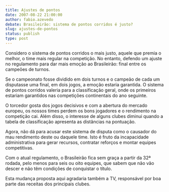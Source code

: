 ```yaml
---
title: Ajustes de pontos 
date: 2007-08-22 21:00:00
author: fabio.azevedo
debate: Brasileirão: sistema de pontos corridos é justo?
slug: ajustes-de-pontos
status: publish 
type: post
---
```


Considero o sistema de pontos corridos o mais justo, aquele que premia o melhor, o time mais regular na competição. No entanto, defendo um ajuste no regulamento para dar mais emoção ao Brasileirão: final entre os campeões de turnos. 


Se o campeonato fosse dividido em dois turnos e o campeão de cada um disputasse uma final, em dois jogos, a emoção estaria garantida. O sistema de pontos corridos valeria para a classificação geral, onde os primeiros estariam garantidos nas competições continentais do ano seguinte.


O torcedor gosta dos jogos decisivos e com a abertura do mercado europeu, os nossos times perdem os bons jogadores e o rendimento na competição cai. Além disso, o interesse de alguns clubes diminui quando a tabela de classificação apresenta as distâncias na pontuação.


Agora, não dá para acusar este sistema de disputa como o causador do mau rendimento deste ou daquele time. Isto é fruto da incapacidade administrativa para gerar recursos, contratar reforços e montar equipes competitivas. 


Com o atual regulamento, o Brasileirão fica sem graça a partir da 32ª rodada, pelo menos para seis ou oito equipes, que sabem que não vão descer e não têm condições de conquistar o título. 


Esta mudança proposta aqui agradaria também a TV, responsável por boa parte das receitas dos principais clubes.             


                                                                                                                                                           


